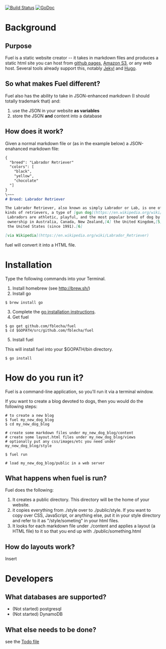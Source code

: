 [![Build Status](https://drone.io/github.com/fblecha/fuel/status.png)](https://drone.io/github.com/fblecha/fuel/latest)
[![GoDoc](https://godoc.org/github.com/fblecha/fuel?status.svg)](https://godoc.org/github.com/fblecha/fuel)

# Background

## Purpose

Fuel is a static website creator -- it takes in markdown files and produces a static html site you can host from [github pages](https://pages.github.com/), [Amazon S3](https://aws.amazon.com/s3/), or any web host.  Several tools already support this, notably [Jekyl](https://jekyllrb.com/) and [Hugo](https://gohugo.io/).  

## So what makes Fuel different?  
Fuel also has the ability to take in JSON-enhanced markdown (I should totally trademark that) and:
1. use the JSON in your website **as variables**
2. store the JSON **and** content into a database   

## How does it work?

Given a normal markdown file or (as in the example below) a JSON-enahanced markdown file:

```markdown
{
  "breed": "Labrador Retriever"
  "colors": [
    "black",
    "yellow",
    "chocolate"
  "]
}
\~~~
# Breed: Labrador Retriever

The Labrador Retriever, also known as simply Labrador or Lab, is one of several
kinds of retrievers, a type of [gun dog](https://en.wikipedia.org/wiki/Gun_dog).
 Labradors are athletic, playful, and the most popular breed of dog by registered
 ownership in Australia, Canada, New Zealand,[4] the United Kingdom,[5] and
 the United States (since 1991).[6]

[via Wikipedia](https://en.wikipedia.org/wiki/Labrador_Retriever)

```
fuel will convert it into a HTML file.

# Installation

Type the following commands into your Terminal.

1. Install homebrew (see http://brew.sh/)
2. Install go

```shell
$ brew install go
```

3. Complete the [go installation instructions](https://golang.org/doc/install).
4. Get fuel

```shell
$ go get github.com/fblecha/fuel
$ cd $GOPATH/src/github.com/fblecha/fuel
```
5. Install fuel

This will install fuel into your $GOPATH/bin directory.
```shell
$ go install
```

# How do you run it?
Fuel is a command-line application, so you'll run it via a terminal window.

If you want to create a blog devoted to dogs, then you would do the following steps:

```shell
# to create a new blog
$ fuel my_new_dog_blog
$ cd my_new_dog_blog

# create some markdown files under my_new_dog_blog/content
# create some layout.html files under my_new_dog_blog/views
# optionally put any css/images/etc you need under my_new_dog_blog/style

$ fuel run

# load my_new_dog_blog/public in a web server
```

## What happens when fuel is run?
Fuel does the following:

1. It creates a public directory.  This directory will be the home of your website.
2. it copies everything from ./style over to ./public/style.  If you want to copy over CSS, JavaScript, or anything else, put it in your style directory and refer to it as "/style/someting" in your html files.
3. It looks for each markdown file under ./content and applies a layout (a HTML file) to it so that you end up with ./public/something.html

## How do layouts work?

Insert

# Developers

## What databases are supported?
* (Not started) postgresql
* (Not started) DynamoDB


## What else needs to be done?

see the [Todo file](./Todo.md)
